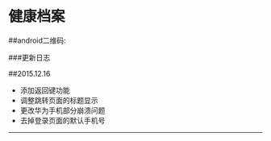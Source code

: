 # 健康档案    

##android二维码:     

###更新日志
   
##2015.12.16    
- 添加返回键功能
- 调整跳转页面的标题显示
- 更改华为手机部分崩溃问题
- 去掉登录页面的默认手机号     
 
---
